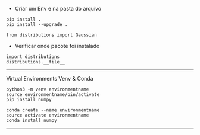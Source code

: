 * Criar um Env e na pasta do arquivo  
```
pip install .
pip install --upgrade .
```
```
from distributions import Gaussian
```
* Verificar onde pacote foi instalado  
```
import distributions  
distributions.__file__
```
----------------------------------
Virtual Environments  Venv & Conda
```
python3 -m venv environmentname
source environmentname/bin/activate
pip install numpy
```
```
conda create --name environmentname
source activate environmentname
conda install numpy
```

-----------------------------------


